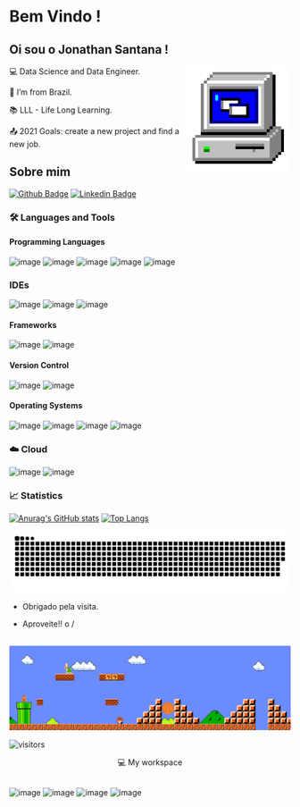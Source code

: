 # Bem Vindo !

 

## Oi sou o Jonathan Santana !

 <img align="right" alt="PC GIF" src="https://github.com/Jsantana7/Jsantana7/blob/main/PC.gif" width="190" />


:computer: Data Science and Data Engineer.

:house_with_garden: I’m from Brazil.

:books: LLL - Life Long Learning.

:outbox_tray: 2021 Goals: create a new project and find a new job.


## Sobre mim

[![Github Badge](https://img.shields.io/badge/-Github-000?style=flat-square&logo=Github&logoColor=white&link=https://github.com/Jsantana7)](https://github.com/Jsantana7)
[![Linkedin Badge](https://img.shields.io/badge/-LinkedIn-blue?style=flat-square&logo=Linkedin&logoColor=white&link=https://www.linkedin.com/in/jonathan-santana-17935716b/)](https://www.linkedin.com/in/jonathan-santana-17935716b/)

### 🛠 Languages and Tools

#### Programming Languages
   
![image](https://img.shields.io/badge/Python-14354C?style=for-the-badge&logo=python&logoColor=white)
![image](https://img.shields.io/badge/R-276DC3?style=for-the-badge&logo=r&logoColor=white)
![image](https://img.shields.io/badge/JavaScript-F7DF1E?style=for-the-badge&logo=javascript&logoColor=black)
![image](https://img.shields.io/badge/PHP-777BB4?style=for-the-badge&logo=php&logoColor=white)
![image](https://img.shields.io/badge/MySQL-00000F?style=for-the-badge&logo=mysql&logoColor=white)

### IDEs
![image](https://img.shields.io/badge/Visual_Studio_Code-0078D4?style=for-the-badge&logo=visual%20studio%20code&logoColor=white)
![image](https://img.shields.io/badge/RStudio-75AADB?style=for-the-badge&logo=RStudio&logoColor=white)
![image](https://img.shields.io/badge/pycharm-143?style=for-the-badge&logo=pycharm&logoColor=black&color=black&labelColor=green)


#### Frameworks
![image](https://img.shields.io/badge/Jupyter-F37626.svg?&style=for-the-badge&logo=Jupyter&logoColor=white)
![image](https://img.shields.io/badge/Docker-2CA5E0?style=for-the-badge&logo=docker&logoColor=white)


#### Version Control
![image](https://img.shields.io/badge/git%20-%23F05033.svg?&style=for-the-badge&logo=git&logoColor=white)
![image](https://img.shields.io/badge/GitHub-100000?style=for-the-badge&logo=github&logoColor=white)


#### Operating Systems
![image](https://img.shields.io/badge/Pop!_OS-48B9C7?style=for-the-badge&logo=Pop!_OS&logoColor=white)
![image](https://img.shields.io/badge/Linux-FCC624?style=for-the-badge&logo=linux&logoColor=black)
![image](https://img.shields.io/badge/Windows-0078D6?style=for-the-badge&logo=windows&logoColor=white)
![image](https://img.shields.io/badge/mac%20os-000000?style=for-the-badge&logo=apple&logoColor=white)



### ☁️ Cloud
![image](https://img.shields.io/badge/Amazon_AWS-232F3E?style=for-the-badge&logo=amazon-aws&logoColor=white)
![image](https://img.shields.io/badge/microsoft%20azure-0089D6?style=for-the-badge&logo=microsoft-azure&logoColor=white)



### 📈 Statistics
[![Anurag's GitHub stats](https://github-readme-stats.vercel.app/api?username=Jsantana7&show_icons=true&theme=algolia)](https://github.com/anuraghazra/github-readme-stats)
[![Top Langs](https://github-readme-stats.vercel.app/api/top-langs/?username=Jsantana7&layout=algolia)](https://github.com/anuraghazra/github-readme-stats)



![Snake animation](https://github.com/Jsantana7/Jsantana7/blob/output/github-contribution-grid-snake.svg)






- Obrigado pela visita.

- Aproveite!! o /

<br>

<img src="https://github.com/Jsantana7/Jsantana7/blob/main/Mario_Gameplay.gif" alt="Mario Game" width="980">

<br>


![visitors](https://visitor-badge.laobi.icu/badge?page_id=Jsantana7)

<p align='center'>
💻 My workspace<br/><br/>
</p>

![image](https://img.shields.io/badge/acer-laptop-83B81A?style=for-the-badge&logo=acer&logoColor=white)
![image](https://img.shields.io/badge/Pop!_OS-48B9C7?style=for-the-badge&logo=Pop!_OS&logoColor=white)
![image](https://img.shields.io/badge/Intel-Core_i5_8th-0071C5?style=for-the-badge&logo=intel&logoColor=white)
![image](https://img.shields.io/badge/RAM-8GB-%230071C5.svg?&style=for-the-badge&logoColor=white)
